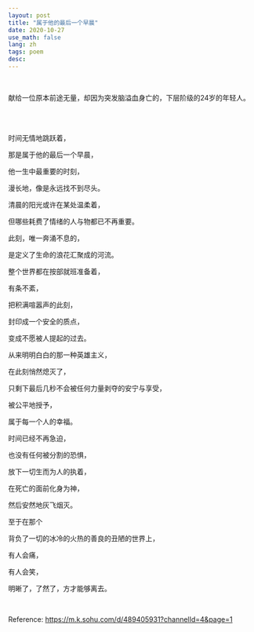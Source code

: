 ```yaml
---
layout: post
title: "属于他的最后一个早晨"
date: 2020-10-27
use_math: false
lang: zh
tags: poem
desc: 
---
```


<br>

献给一位原本前途无量，却因为突发脑溢血身亡的，下层阶级的24岁的年轻人。

<br>

<br>

时间无情地跳跃着，

那是属于他的最后一个早晨，

他一生中最重要的时刻，

漫长地，像是永远找不到尽头。

清晨的阳光或许在某处温柔着，

但哪些耗费了情绪的人与物都已不再重要。

此刻，唯一奔涌不息的，

是定义了生命的浪花汇聚成的河流。

整个世界都在按部就班准备着，

有条不紊，

把积满喧嚣声的此刻，

封印成一个安全的质点，

变成不愿被人提起的过去。

从来明明白白的那一种英雄主义，

在此刻悄然熄灭了，

只剩下最后几秒不会被任何力量剥夺的安宁与享受，

被公平地授予，

属于每一个人的幸福。

时间已经不再急迫，

也没有任何被分割的恐惧，

放下一切生而为人的执着，

在死亡的面前化身为神，

然后安然地灰飞烟灭。

至于在那个

背负了一切的冰冷的火热的善良的丑陋的世界上，

有人会痛，

有人会笑，

明晰了，了然了，方才能够离去。

<br>

Reference: https://m.k.sohu.com/d/489405931?channelId=4&page=1

<br>